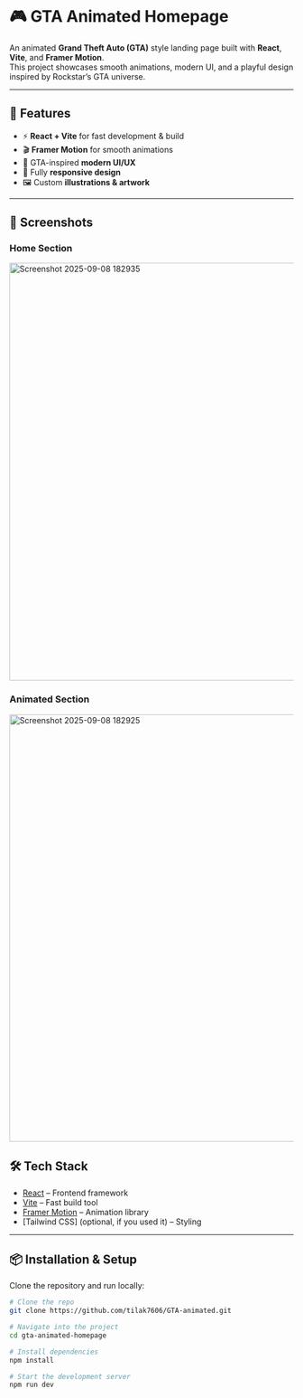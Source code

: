 # 🎮 GTA Animated Homepage

An animated **Grand Theft Auto (GTA)** style landing page built with **React**, **Vite**, and **Framer Motion**.  
This project showcases smooth animations, modern UI, and a playful design inspired by Rockstar’s GTA universe.  

---

## 🚀 Features
- ⚡ **React + Vite** for fast development & build  
- 🎬 **Framer Motion** for smooth animations  
- 🎨 GTA-inspired **modern UI/UX**  
- 📱 Fully **responsive design**  
- 🖼️ Custom **illustrations & artwork**  

---

## 📸 Screenshots

### Home Section  
<img width="1194" height="739" alt="Screenshot 2025-09-08 182935" src="https://github.com/user-attachments/assets/8a7130ee-08cb-4488-ace2-4eb0d07d0242" />


### Animated Section  
<img width="1185" height="756" alt="Screenshot 2025-09-08 182925" src="https://github.com/user-attachments/assets/6dc45884-acd6-4291-ae45-542eb88facc5" />




## 🛠️ Tech Stack
- [React](https://react.dev/) – Frontend framework  
- [Vite](https://vitejs.dev/) – Fast build tool  
- [Framer Motion](https://www.framer.com/motion/) – Animation library  
- [Tailwind CSS] (optional, if you used it) – Styling  

---

## 📦 Installation & Setup

Clone the repository and run locally:

```bash
# Clone the repo
git clone https://github.com/tilak7606/GTA-animated.git

# Navigate into the project
cd gta-animated-homepage

# Install dependencies
npm install

# Start the development server
npm run dev
